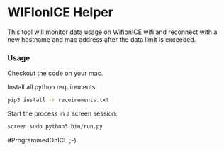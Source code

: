 WIFIonICE Helper
================

This tool will monitor data usage on WifionICE wifi and reconnect with a new
hostname and mac address after the data limit is exceeded.


### Usage

Checkout the code on your mac.

Install all python requirements:

```bash
pip3 install -r requirements.txt
```

Start the process in a screen session:

```bash
screen sudo python3 bin/run.py
```


\#ProgrammedOnICE ;-)
